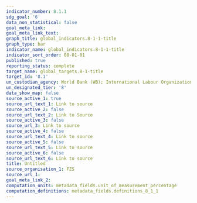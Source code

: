 ```yaml
---
indicator_number: 8.1.1
sdg_goal: '6'
data_non_statistical: false
goal_meta_link: 
goal_meta_link_text: 
graph_title: global_indicators.8-1-1-title
graph_type: bar
indicator_name: global_indicators.8-1-1-title
indicator_sort_order: 08-01-01
published: true
reporting_status: complete
target_name: global_targets.8-1-title
target_id: '8.1'
un_custodian_agency: World Bank (WB); International Labour Organization (ILO)
un_designated_tier: '8'
data_show_map: false
source_active_1: true
source_url_text_1: Link to source
source_active_2: false
source_url_text_2: Link to Source
source_active_3: false
source_url_3: Link to source
source_active_4: false
source_url_text_4: Link to source
source_active_5: false
source_url_text_5: Link to source
source_active_6: false
source_url_text_6: Link to source
title: Untitled
source_organisation_1: FZS
source_url_1:
goal_meta_link_2:
computation_units: metadata_fields.unit_of_measurement_percentage
computation_definitions: metadata_fields.definitions_8_1_1
---
```


